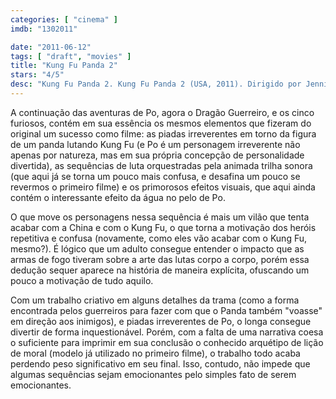 ```yaml
---
categories: [ "cinema" ]
imdb: "1302011"

date: "2011-06-12"
tags: [ "draft", "movies" ]
title: "Kung Fu Panda 2"
stars: "4/5"
desc: "Kung Fu Panda 2. Kung Fu Panda 2 (USA, 2011). Dirigido por Jennifer Yuh. Escrito por Jonathan Aibel, Glenn Berger. Com Jack Black, Angelina Jolie, Dustin Hoffman, Gary Oldman, Jackie Chan, Seth Rogen, Lucy Liu, David Cross, James Hong."
---
```

A continuação das aventuras de Po, agora o Dragão Guerreiro, e os cinco furiosos, contém em sua essência os mesmos elementos que fizeram do original um sucesso como filme: as piadas irreverentes em torno da figura de um panda lutando Kung Fu (e Po é um personagem irreverente não apenas por natureza, mas em sua própria concepção de personalidade divertida), as sequências de luta orquestradas pela animada trilha sonora (que aqui já se torna um pouco mais confusa, e desafina um pouco se revermos o primeiro filme) e os primorosos efeitos visuais, que aqui ainda contém o interessante efeito da água no pelo de Po.

O que move os personagens nessa sequência é mais um vilão que tenta acabar com a China e com o Kung Fu, o que torna a motivação dos heróis repetitiva e confusa (novamente, como eles vão acabar com o Kung Fu, mesmo?). É lógico que um adulto consegue entender o impacto que as armas de fogo tiveram sobre a arte das lutas corpo a corpo, porém essa dedução sequer aparece na história de maneira explícita, ofuscando um pouco a motivação de tudo aquilo.

Com um trabalho criativo em alguns detalhes da trama (como a forma encontrada pelos guerreiros para fazer com que o Panda também "voasse" em direção aos inimigos), e piadas irreverentes de Po, o longa consegue divertir de forma inquestionável. Porém, com a falta de uma narrativa coesa o suficiente para imprimir em sua conclusão o conhecido arquétipo de lição de moral (modelo já utilizado no primeiro filme), o trabalho todo acaba perdendo peso significativo em seu final. Isso, contudo, não impede que algumas sequências sejam emocionantes pelo simples fato de serem emocionantes.
